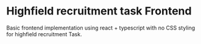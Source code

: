# Highfield recruitment task Frontend

Basic frontend implementation using react + typescript with no CSS styling for highfield recruitment Task.
